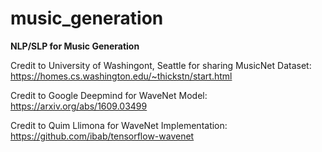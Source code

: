 # music_generation
**NLP/SLP for Music Generation**

Credit to University of Washingont, Seattle for sharing MusicNet Dataset: https://homes.cs.washington.edu/~thickstn/start.html

Credit to Google Deepmind for WaveNet Model: https://arxiv.org/abs/1609.03499

Credit to Quim Llimona for WaveNet Implementation: https://github.com/ibab/tensorflow-wavenet
